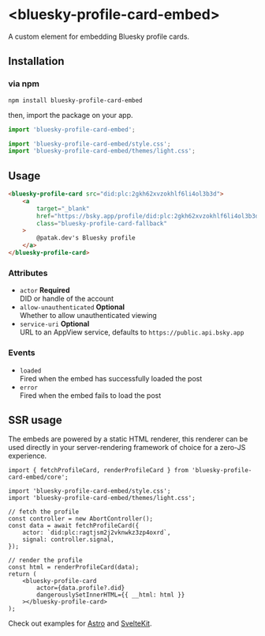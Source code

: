 # &lt;bluesky-profile-card-embed>

A custom element for embedding Bluesky profile cards.

## Installation

### via npm

```
npm install bluesky-profile-card-embed
```

then, import the package on your app.

```js
import 'bluesky-profile-card-embed';

import 'bluesky-profile-card-embed/style.css';
import 'bluesky-profile-card-embed/themes/light.css';
```

## Usage

```html
<bluesky-profile-card src="did:plc:2gkh62xvzokhlf6li4ol3b3d">
	<a
		target="_blank"
		href="https://bsky.app/profile/did:plc:2gkh62xvzokhlf6li4ol3b3d"
		class="bluesky-profile-card-fallback"
	>
		@patak.dev's Bluesky profile
	</a>
</bluesky-profile-card>
```

### Attributes

- `actor` **Required**  
  DID or handle of the account
- `allow-unauthenticated` **Optional**  
  Whether to allow unauthenticated viewing
- `service-uri` **Optional**  
  URL to an AppView service, defaults to `https://public.api.bsky.app`

### Events

- `loaded`  
  Fired when the embed has successfully loaded the post
- `error`  
  Fired when the embed fails to load the post

## SSR usage

The embeds are powered by a static HTML renderer, this renderer can be used directly in your
server-rendering framework of choice for a zero-JS experience.

```tsx
import { fetchProfileCard, renderProfileCard } from 'bluesky-profile-card-embed/core';

import 'bluesky-profile-card-embed/style.css';
import 'bluesky-profile-card-embed/themes/light.css';

// fetch the profile
const controller = new AbortController();
const data = await fetchProfileCard({
	actor: `did:plc:ragtjsm2j2vknwkz3zp4oxrd`,
	signal: controller.signal,
});

// render the profile
const html = renderProfileCard(data);
return (
	<bluesky-profile-card
		actor={data.profile?.did}
		dangerouslySetInnerHTML={{ __html: html }}
	></bluesky-profile-card>
);
```

Check out examples for [Astro](https://github.com/mary-ext/bluesky-embed-astro) and
[SvelteKit](https://github.com/mary-ext/bluesky-embed-sveltekit).

